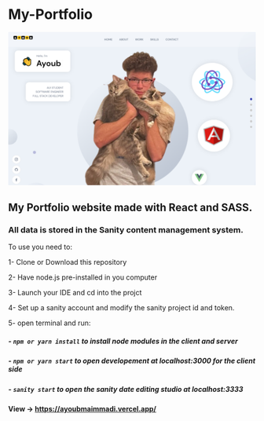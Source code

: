 # My-Portfolio

![](client/src/assets/portfolio.PNG)

## My Portfolio website made with React and SASS.

### All data is stored in the Sanity content management system.

To use you need to:

1- Clone or Download this repository

2- Have node.js pre-installed in you computer

3- Launch your IDE and cd into the projct

4- Set up a sanity account and modify the sanity project id and token.

5- open terminal and run:

##### - `npm or yarn install` to install node modules in the client and server

##### - `npm or yarn start` to open developement at localhost:3000 for the client side

##### - `sanity start` to open the sanity date editing studio at localhost:3333

#### View -> https://ayoubmaimmadi.vercel.app/
